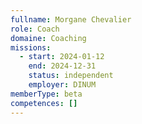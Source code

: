 ```yaml
---
fullname: Morgane Chevalier
role: Coach
domaine: Coaching
missions:
  - start: 2024-01-12
    end: 2024-12-31
    status: independent
    employer: DINUM
memberType: beta
competences: []
---
```


